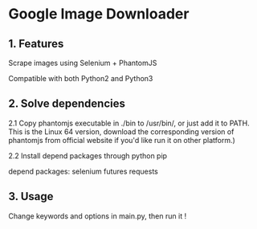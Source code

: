 # Google Image Downloader

## 1. Features

Scrape images using Selenium + PhantomJS

Compatible with both Python2 and Python3

## 2. Solve dependencies

2.1 Copy phantomjs executable in ./bin to /usr/bin/, or just add it to PATH.
This is the Linux 64 version, download the corresponding version of phantomjs
from official website if you'd like run it on other platform.)

2.2 Install depend packages through python pip

depend packages: selenium futures requests

## 3. Usage

Change keywords and options in main.py, then run it !


